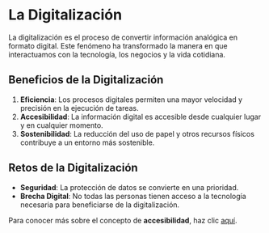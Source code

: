 # La Digitalización

La digitalización es el proceso de convertir información analógica en formato digital. Este fenómeno ha transformado la manera en que interactuamos con la tecnología, los negocios y la vida cotidiana.

## Beneficios de la Digitalización

1. **Eficiencia**: Los procesos digitales permiten una mayor velocidad y precisión en la ejecución de tareas.
2. **Accesibilidad**: La información digital es accesible desde cualquier lugar y en cualquier momento.
3. **Sostenibilidad**: La reducción del uso de papel y otros recursos físicos contribuye a un entorno más sostenible.

## Retos de la Digitalización

- **Seguridad**: La protección de datos se convierte en una prioridad.
- **Brecha Digital**: No todas las personas tienen acceso a la tecnología necesaria para beneficiarse de la digitalización.

Para conocer más sobre el concepto de **accesibilidad**, haz clic [aquí](pag_2.md).
